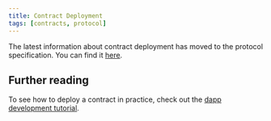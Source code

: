 ```yaml
---
title: Contract Deployment
tags: [contracts, protocol]
---
```


The latest information about contract deployment has moved to the protocol specification. You can find it [here](../../protocol-specs/contract-deployment/index.md).

## Further reading

To see how to deploy a contract in practice, check out the [dapp development tutorial](../../tutorials/codealong/js_tutorials/simple_dapp/index.md).
